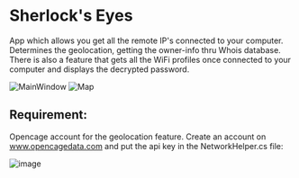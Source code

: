 # Sherlock's Eyes
App which allows you get all the remote IP's connected to your computer. 
Determines the geolocation, getting the owner-info thru Whois database. 
There is also a feature that gets all the WiFi profiles once connected to your 
computer and displays the decrypted password.


![MainWindow](https://user-images.githubusercontent.com/3995738/224535808-2b854cf4-7783-42c8-8392-122dffbf6e3d.png)
![Map](https://user-images.githubusercontent.com/3995738/224535826-331a99cc-72c6-4a9c-b52a-4913271f1a69.png)

## Requirement:
Opencage account for the geolocation feature. Create an account on www.opencagedata.com and put the api key in the NetworkHelper.cs file:

![image](https://user-images.githubusercontent.com/3995738/224537604-7f9851e5-db0b-454e-bd38-b1535a12ce2c.png)

